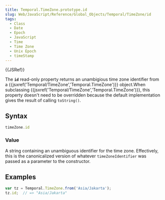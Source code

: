 ```yaml
---
title: Temporal.TimeZone.prototype.id
slug: Web/JavaScript/Reference/Global_Objects/Temporal/TimeZone/id
tags:
  - Class
  - Date
  - Epoch
  - JavaScript
  - Time
  - Time Zone
  - Unix Epoch
  - timeStamp
---
```

{{JSRef}}

The **`id`** read-only property returns an unambigious time zone identifier from
a {{jsxref('Temporal/TimeZone','Temporal.TimeZone')}}
object.When subclassing
{{jsxref('Temporal/TimeZone','Temporal.TimeZone')}}, this
property doesn't need to be overridden because the default implementation gives
the result of calling `toString()`.

## Syntax

```js
timeZone.id
```

### Value

A string containing an unambiguous identifier for the time zone. Effectively,
this is the canonicalized version of whatever `timeZoneIdentifier` was passed as
a parameter to the constructor.

## Examples

```js
var tz = Temporal.TimeZone.from('Asia/Jakarta');
tz.id;  // => "Asia/Jakarta"
```
